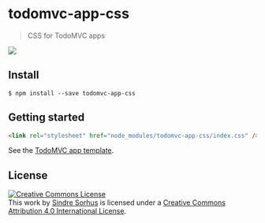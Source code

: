 # todomvc-app-css

> CSS for TodoMVC apps

![](screenshot.png)

## Install

```
$ npm install --save todomvc-app-css
```

## Getting started

```html
<link rel="stylesheet" href="node_modules/todomvc-app-css/index.css" />
```

See the [TodoMVC app template](https://github.com/tastejs/todomvc-app-template).

## License

<a rel="license" href="http://creativecommons.org/licenses/by/4.0/deed.en_US"><img alt="Creative Commons License" style="border-width:0" src="http://i.creativecommons.org/l/by/4.0/80x15.png" /></a><br />This <span xmlns:dct="http://purl.org/dc/terms/" href="http://purl.org/dc/dcmitype/InteractiveResource" rel="dct:type">work</span> by <a xmlns:cc="http://creativecommons.org/ns#" href="http://sindresorhus.com" property="cc:attributionName" rel="cc:attributionURL">Sindre Sorhus</a> is licensed under a <a rel="license" href="http://creativecommons.org/licenses/by/4.0/deed.en_US">Creative Commons Attribution 4.0 International License</a>.
